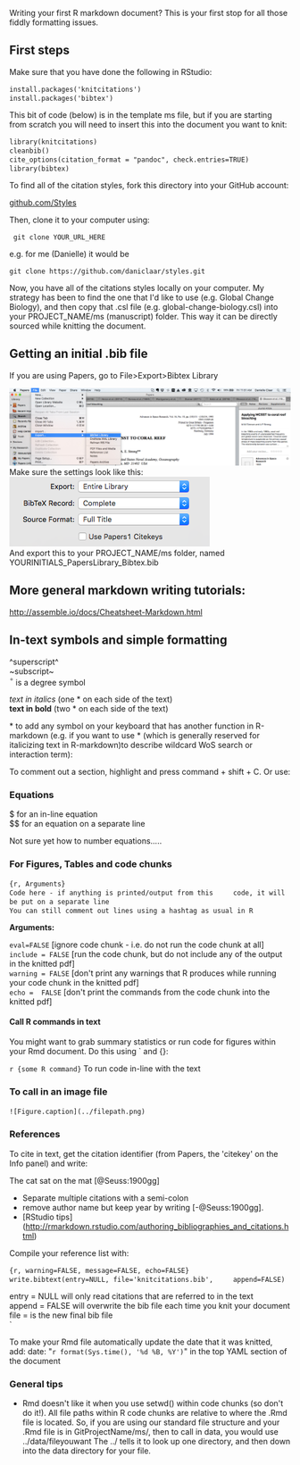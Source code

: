 
Writing your first R markdown document? This is your first stop for all those fiddly formatting issues.

## First steps  
Make sure that you have done the following in RStudio:
  
  	install.packages('knitcitations')  
	install.packages('bibtex')

This bit of code (below) is in the template ms file, but if you are starting from scratch you will need to insert this into the document you want to knit:  

	library(knitcitations)  	
	cleanbib()  
	cite_options(citation_format = "pandoc", check.entries=TRUE)    
	library(bibtex)
  

To find all of the citation styles, fork this directory into your GitHub account:  

[github.com/Styles](https://github.com/citation-style-language/styles)

  
Then, clone it to your computer using:

	 git clone YOUR_URL_HERE

e.g. for me (Danielle) it would be

 	git clone https://github.com/daniclaar/styles.git
 
 
Now, you have all of the citations styles locally on your computer. My strategy has been to find the one that I'd like to use (e.g. Global Change Biology), and then copy that .csl file (e.g. global-change-biology.csl) into your PROJECT_NAME/ms (manuscript) folder. This way it can be directly sourced while knitting the document.  
  
## Getting an initial .bib file  
If you are using Papers, go to File>Export>Bibtex Library    

![Papers export](Papers_export.jpg)  
Make sure the settings look like this:  
![Papers export settings](Papers_export2.png)  
And export this to your PROJECT_NAME/ms folder, named YOURINITIALS_PapersLibrary_Bibtex.bib  
  
## More general markdown writing tutorials:

<http://assemble.io/docs/Cheatsheet-Markdown.html>

## In-text symbols and simple formatting

^superscript^  
~subscript~  
$^\circ$ is a degree symbol  

*text in italics* (one * on each side of the text)  
**text in bold** (two * on each side of the text)

\* to add any symbol on your keyboard that has another function in R-markdown (e.g. if you want to use * (which is generally reserved for italicizing text in R-markdown)to describe wildcard WoS search or interaction term): 

To comment out a section, highlight and press command + shift + C. Or use:  
<!--this comments out a section-->

### Equations

$ for an in-line equation  
$$ for an equation on a separate line  

Not sure yet how to number equations.....

### For Figures, Tables and code chunks

	{r, Arguments}
	Code here - if anything is printed/output from this 	code, it will be put on a separate line 
	You can still comment out lines using a hashtag as usual in R

**Arguments:**

`eval=FALSE` [ignore code chunk - i.e. do not run the code chunk at all]    
`include = FALSE`  [run the code chunk, but do not include any of the output in the knitted pdf]  
`warning = FALSE` [don't print any warnings that R produces while running your code chunk in the knitted pdf]  
`echo =  FALSE` [don't print the commands from the code chunk into the knitted pdf]  

#### Call R commands in text

You might want to grab summary statistics or run code for figures within your Rmd document. Do this using ` and {}:

`r {some R command}` To run code in-line with the text


### To call in an image file

`![Figure.caption](../filepath.png)`

### References

To cite in text, get the citation identifier (from Papers, the 'citekey' on the Info panel) and write:

The cat sat on the mat [@Seuss:1900gg]

* Separate multiple citations with a semi-colon
* remove author name but keep year by writing [-@Seuss:1900gg].
* [RStudio tips] (http://rmarkdown.rstudio.com/authoring_bibliographies_and_citations.html)

Compile your reference list with:

	{r, warning=FALSE, message=FALSE, echo=FALSE}
	write.bibtext(entry=NULL, file='knitcitations.bib', 	append=FALSE)


entry = NULL will only read citations that are referred to in the text  
append = FALSE will overwrite the bib file each time you knit your document  
file = is the new final bib file    
`

To make your Rmd file automatically update the date that it was knitted, add:
date: "`r format(Sys.time(), '%d %B, %Y')`" in the top YAML section of the document

### General tips


* Rmd doesn't like it when you use setwd() within code chunks (so don't do it!). All file paths within R code chunks are relative to where the .Rmd file is located. So, if you are using our standard file structure and your .Rmd file is in GitProjectName/ms/, then to call in data, you would use ../data/fileyouwant The ../ tells it to look up one directory, and then down into the data directory for your file. 
